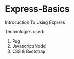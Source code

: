 # Express-Basics
Introduction To Using Express

Technologies used:
1. Pug
2. Javascript(Node)
3. CSS & Bootstrap
